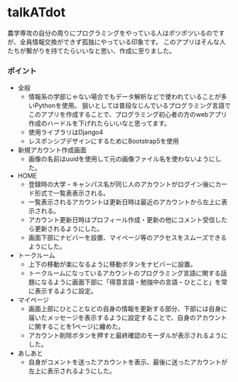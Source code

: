 # talkATdot
農学専攻の自分の周りにプログラミングをやっている人はポツポツいるのですが、全員情報交換ができず孤独にやっている印象です。
このアプリはそんな人たちが繋がりを持てたらいいなと思い、作成に至りました。

### ポイント
- 全般
  - 情報系の学部じゃない場合でもデータ解析などで使われていることが多いPythonを使用。
  狙いとしては普段なじんでいるプログラミング言語でこのアプリを作成することで、プログラミング初心者の方のwebアプリ作成のハードルを下げれたらいいなと思ってます。
  - 使用ライブラリはDjango4
  - レスポンシブデザインにするためにBootstrap5を使用
- 新規アカウント作成画面
  - 画像の名前はuuidを使用して元の画像ファイル名を使わないようにした。
- HOME
  - 登録時の大学・キャンパス名が同じ人のアカウントがログイン後にカード形式で一覧表表示される。
  - 一覧表示されるアカウントは更新日時は最近のアカウントから左上に表示される。
  - アカウント更新日時はプロフィール作成・更新の他にコメント受信したら更新されるようにした。
  - 画面下部にナビバーを設置、マイページ等のアクセスをスムーズできるようにした。
- トークルーム
  - 上下の移動が楽になるように移動ボタンをナビバーに設置。
  - トークルームになっているアカウントのプログラミング言語に関する話題になるように画面下部に「得意言語・勉強中の言語・ひとこと」を常に表示するように設定。
- マイページ
  - 画面上部にひとことなどの自身の情報を更新する部分、下部には自身に届いたメッセージを表示するように設定することで、自身のアカウントに関することを1ページに纏めた。
  - アカウント削除ボタンを押すと最終確認のモーダルが表示されるようにした。
- あしあと
  - 自身がコメントを送ったアカウントを表示、最後に送ったアカウントが左上に表示されるようにした。
